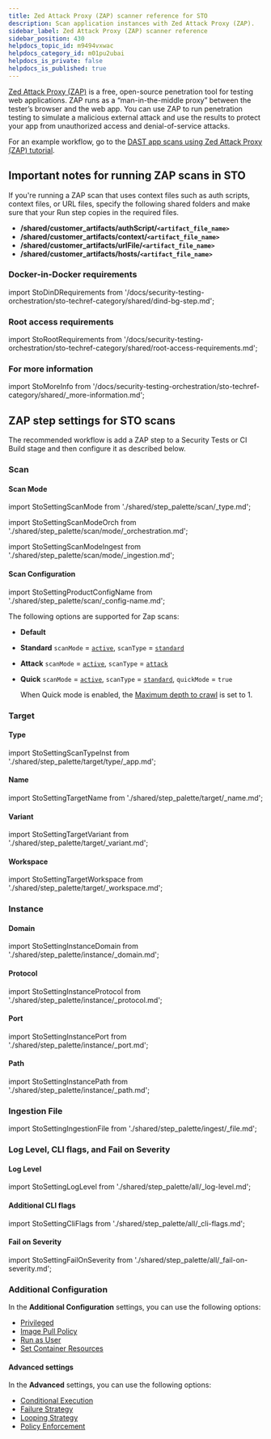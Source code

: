 ```yaml
---
title: Zed Attack Proxy (ZAP) scanner reference for STO
description: Scan application instances with ​Zed Attack Proxy (ZAP).
sidebar_label: Zed Attack Proxy (ZAP) scanner reference
sidebar_position: 430
helpdocs_topic_id: m9494vxwac
helpdocs_category_id: m01pu2ubai
helpdocs_is_private: false
helpdocs_is_published: true
---
```


[Zed Attack Proxy (ZAP)](https://www.zaproxy.org) is a free, open-source penetration tool for testing web applications. ZAP runs as a “man-in-the-middle proxy” between the tester’s browser and the web app. You can use ZAP to run penetration testing to simulate a malicious external attack and use the results to protect your app from unauthorized access and denial-of-service attacks.

For an example workflow, go to the [DAST app scans using Zed Attack Proxy (ZAP) tutorial](/docs/security-testing-orchestration/get-started/sto-tutorials/dast-scan-zap).

## Important notes for running ZAP scans in STO

 If you're running a ZAP scan that uses context files such as auth scripts, context files, or URL files, specify the following shared folders and make sure that your Run step copies in the required files. 

  * **/shared/customer_artifacts/authScript/`<artifact_file_name>`**
  * **/shared/customer_artifacts/context/`<artifact_file_name>`**
  * **/shared/customer_artifacts/urlFile/`<artifact_file_name>`**
  * **/shared/customer_artifacts/hosts/`<artifact_file_name>`**



### Docker-in-Docker requirements

import StoDinDRequirements from '/docs/security-testing-orchestration/sto-techref-category/shared/dind-bg-step.md';

<StoDinDRequirements />

### Root access requirements

import StoRootRequirements from '/docs/security-testing-orchestration/sto-techref-category/shared/root-access-requirements.md';

<StoRootRequirements />

### For more information

import StoMoreInfo from '/docs/security-testing-orchestration/sto-techref-category/shared/_more-information.md';

<StoMoreInfo />

## ZAP step settings for STO scans

The recommended workflow is add a ZAP step to a Security Tests or CI Build stage and then configure it as described below. 

### Scan

<a name="scan-mode"></a>

#### Scan Mode

import StoSettingScanMode from './shared/step_palette/scan/_type.md';

import StoSettingScanModeOrch  from './shared/step_palette/scan/mode/_orchestration.md';

import StoSettingScanModeIngest from './shared/step_palette/scan/mode/_ingestion.md';


<!-- StoSettingScanMode / -->
<StoSettingScanModeOrch />
<StoSettingScanModeIngest />

#### Scan Configuration

import StoSettingProductConfigName from './shared/step_palette/scan/_config-name.md';

<StoSettingProductConfigName />

The following options are supported for Zap scans:

-  **Default** 

-  **Standard** `scanMode` = [`active`](https://www.zaproxy.org/docs/desktop/start/features/ascan/), `scanType` = [`standard`](https://www.zaproxy.org/docs/desktop/start/features/modes/)

-  **Attack**  `scanMode` = [`active`](https://www.zaproxy.org/docs/desktop/start/features/ascan/), `scanType` = [`attack`](https://www.zaproxy.org/docs/desktop/start/features/modes/)

-  **Quick**  `scanMode` = [`active`](https://www.zaproxy.org/docs/desktop/start/features/ascan/), `scanType` = [`standard`](https://www.zaproxy.org/docs/desktop/start/features/modes/),  `quickMode` = `true` 

   When Quick mode is enabled, the [Maximum depth to crawl](https://www.zaproxy.org/docs/desktop/addons/spider/options/#maximum-depth-to-crawl) is set to 1.


### Target

#### Type

import StoSettingScanTypeInst     from './shared/step_palette/target/type/_app.md';

<StoSettingScanTypeInst />


<!-- #### Target and variant detection 

import StoSettingScanTypeAutodetectApp from './shared/step_palette/target/auto-detect/_app-instance.md';
import StoSettingScanTypeAutodetectNote from './shared/step_palette/target/auto-detect/_note.md';

<StoSettingScanTypeAutodetectApp/>
<StoSettingScanTypeAutodetectNote/       -->

#### Name 

import StoSettingTargetName from './shared/step_palette/target/_name.md';

<StoSettingTargetName />


#### Variant

import StoSettingTargetVariant from './shared/step_palette/target/_variant.md';

<StoSettingTargetVariant  />


#### Workspace

import StoSettingTargetWorkspace from './shared/step_palette/target/_workspace.md';

<StoSettingTargetWorkspace  />


### Instance

#### Domain

import StoSettingInstanceDomain from './shared/step_palette/instance/_domain.md';


<StoSettingInstanceDomain />

#### Protocol

import StoSettingInstanceProtocol from './shared/step_palette/instance/_protocol.md';


<StoSettingInstanceProtocol />

#### Port

import StoSettingInstancePort from './shared/step_palette/instance/_port.md';


<StoSettingInstancePort />

#### Path

import StoSettingInstancePath from './shared/step_palette/instance/_path.md';


<StoSettingInstancePath />

### Ingestion File

import StoSettingIngestionFile from './shared/step_palette/ingest/_file.md';


<StoSettingIngestionFile  />

### Log Level, CLI flags, and Fail on Severity

#### Log Level

import StoSettingLogLevel from './shared/step_palette/all/_log-level.md';


<StoSettingLogLevel />

#### Additional CLI flags

import StoSettingCliFlags from './shared/step_palette/all/_cli-flags.md';


<StoSettingCliFlags />


#### Fail on Severity

import StoSettingFailOnSeverity from './shared/step_palette/all/_fail-on-severity.md';


<StoSettingFailOnSeverity />

### Additional Configuration

In the **Additional Configuration** settings, you can use the following options:

* [Privileged](/docs/continuous-integration/use-ci/manage-dependencies/background-step-settings#privileged)
* [Image Pull Policy](/docs/continuous-integration/use-ci/manage-dependencies/background-step-settings#image-pull-policy)
* [Run as User](/docs/continuous-integration/use-ci/manage-dependencies/background-step-settings#run-as-user)
* [Set Container Resources](/docs/continuous-integration/use-ci/manage-dependencies/background-step-settings#set-container-resources)


#### Advanced settings

In the **Advanced** settings, you can use the following options:

* [Conditional Execution](/docs/platform/pipelines/w_pipeline-steps-reference/step-skip-condition-settings)
* [Failure Strategy](/docs/platform/pipelines/w_pipeline-steps-reference/step-failure-strategy-settings)
* [Looping Strategy](/docs/platform/pipelines/looping-strategies/looping-strategies-matrix-repeat-and-parallelism)
* [Policy Enforcement](/docs/platform/governance/policy-as-code/harness-governance-overview)

<!-- STO-7187 remove legacy configs for scanners with step palettes

## Security step settings for ZAP scans in STO (legacy)

:::note
You can set up Zap scans using a Security step, but this is a legacy functionality. Harness recommends that you use an [Zap step](#zap-step-settings-for-sto-scans) instead.
:::

#### Scan policy types

STO supports the following scan policy types for ZAP:

* `orchestratedScan`  — A Security step in the pipeline runs the scan and ingests the results. This is easier to set up and supports scans with default or predefined settings.
* `ingestionOnly` — Run the scan in a Run step, or outside the pipeline, and then ingest the results. This is useful for advanced workflows that address specific security needs. See [Ingest scan results into an STO pipeline](/docs/security-testing-orchestration/use-sto/orchestrate-and-ingest/ingest-scan-results-into-an-sto-pipeline.md).

#### Target and variant


import StoLegacyTargetAndVariant  from './shared/legacy/_sto-ref-legacy-target-and-variant.md';


<StoLegacyTargetAndVariant />

#### ZAP scan settings

* `product_name` = `zap`
* `scan_type` = `instance`
* `product_config_name`— Specify one of the following:
	+ `standard` (scanMode = active, scanType = standard)
	+ `attack`(scanMode = active, scanType = attack)
	+ `quick`(scanMode = active, scanType = standard, quickMode = true)
* `instance_identifier`— The target Id that will appear in the **Test Targets** page of the Harness UI.
* `instance_environment` — The instance environment, such as `dev`, `qa`, `pre-qa`, or `prod`.
* `instance_domain` — The app domain to scan, for example `public-firing-range.appspot.com/`
* `instance_protocol` — The protocol of the site to scan. Generally this is `http` or `https`.
* `instance_type` = `website`
* `fail_on_severity` - See [Fail on Severity](#fail-on-severity).

#### Optional settings for ZAP scans

* `instance_path` — Specify if the app URL includes a path beyond the domain. If you want to scan `https://app.my-domain.com/myModule/myApp`, the instance path is `myModule/myApp`.
* `instance_port` — Specify if the site is accessed using a non-default port.

#### Ingestion


import StoLegacyIngest from './shared/legacy/_sto-ref-legacy-ingest.md';


<StoLegacyIngest />

-->